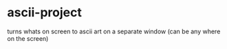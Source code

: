 # ascii-project
turns whats on screen to ascii art on a separate window (can be any where on the screen)
